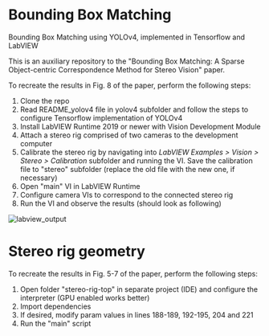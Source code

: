 # Bounding Box Matching
Bounding Box Matching using YOLOv4, implemented in Tensorflow and LabVIEW

This is an auxiliary repository to the "Bounding Box Matching: A Sparse Object-centric
Correspondence Method for Stereo Vision" paper.

To recreate the results in Fig. 8 of the paper, perform the following steps:
1) Clone the repo
2) Read README_yolov4 file in yolov4 subfolder and follow the steps to configure Tensorflow implementation of YOLOv4
3) Install LabVIEW Runtime 2019 or newer with Vision Development Module
4) Attach a stereo rig comprised of two cameras to the development computer
5) Calibrate the stereo rig by navigating into _LabVIEW Examples > Vision > Stereo > Calibration_ subfolder and running the VI. Save the calibration file to "stereo" subfolder (replace the old file with the new one, if necessary)
6) Open "main" VI in LabVIEW Runtime
7) Configure camera VIs to correspond to the connected stereo rig
8) Run the VI and observe the results (should look as following)

![labview_output](https://user-images.githubusercontent.com/84905798/130624333-8f28241f-4ef4-4b04-810d-ff4479111d93.png)

# Stereo rig geometry
To recreate the results in Fig. 5-7 of the paper, perform the following steps:
1) Open folder "stereo-rig-top" in separate project (IDE) and configure the interpreter (GPU enabled works better)
2) Import dependencies
3) If desired, modify param values in lines 188-189, 192-195, 204 and 221
4) Run the "main" script
